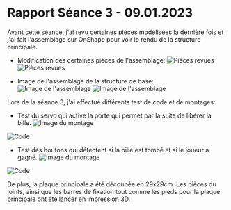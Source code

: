 # Rapport Séance 3 - 09.01.2023

Avant cette séance, j'ai revu certaines pièces modélisées la dernière fois et j'ai fait l'assemblage sur OnShape pour voir le rendu de la structure principale.
- Modification des certaines pièces de l'assemblage:
![Pièces revues](https://github.com/JuliusOrtstadt/Maze_Game/blob/f9c490b5deef19fa1aa6e19632334a04d03a1677/Documentation/Pictures/Joint_mouvement_principal.PNG)
![Pièces revues](https://github.com/JuliusOrtstadt/Maze_Game/blob/f9c490b5deef19fa1aa6e19632334a04d03a1677/Documentation/Pictures/Joint_mouvement_principal_2.PNG)

- Image de l'assemblage de la structure de base:
![Image de l'assemblage](https://github.com/JuliusOrtstadt/Maze_Game/blob/f9c490b5deef19fa1aa6e19632334a04d03a1677/Documentation/Pictures/Assemblage_1.PNG)
![Image de l'assemblage](https://github.com/JuliusOrtstadt/Maze_Game/blob/f9c490b5deef19fa1aa6e19632334a04d03a1677/Documentation/Pictures/Assemblage_2.PNG)


Lors de la séance 3, j'ai effectué différents test de code et de montages:
- Test du servo qui active la porte qui permet par la suite de libérer la bille. 
![Image du montage](https://github.com/JuliusOrtstadt/Maze_Game/blob/3e81645efb7eda789e4f2809018aa1e250faf6e5/Documentation/Pictures/Montage_servo_porte.jpg)

![Code](https://github.com/JuliusOrtstadt/Maze_Game/blob/82ee6106973b4c41f51d4998014b731abaac0f3e/Documentation/Pictures/Code_test_porte.PNG)

- Test des boutons qui détectent si la bille est tombé et si le joueur a gagné.
![Image du montage](https://github.com/JuliusOrtstadt/Maze_Game/blob/3e81645efb7eda789e4f2809018aa1e250faf6e5/Documentation/Pictures/Montage_bouton_simple.jpg)

![Code](https://github.com/JuliusOrtstadt/Maze_Game/blob/82ee6106973b4c41f51d4998014b731abaac0f3e/Documentation/Pictures/Code_bouton_test.PNG)


De plus, la plaque principale a été découpée en 29x29cm. 
Les pièces du joints, ainsi que les barres de fixation tout comme les pieds pour la plaque principale ont été lancer en impression 3D.

